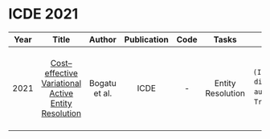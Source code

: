 # ICDE 2021

| Year |                                                       Title                                                       |   Author    | Publication | Code | Tasks | Notes | Datasets| Notions |
|:----:|:-----------------------------------------------------------------------------------------------------------------:|:-----------:|:-----------:|:----:|:----:|:-----:|:-----:|:-----:|
| 2021 | [Cost–effective Variational Active Entity Resolution](https://www.computer.org/csdl/proceedings-article/icde/2021/918400b272/1uGXH88OOVW) | Bogatu et al. |    ICDE     |  -   |   Entity Resolution   |   `Hybrid (Informative, diverse)`,`deep autoencoders`, `Transferable`, `Tra`, `Hard`    |  Restaurants, Citations `, Citations 2, COsmetics, Software, Music, Beer, Stocks, CRM   |     |

